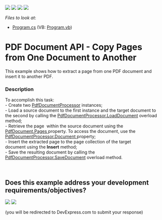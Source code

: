 <!-- default badges list -->
![](https://img.shields.io/endpoint?url=https://codecentral.devexpress.com/api/v1/VersionRange/128595388/17.2.3%2B)
[![](https://img.shields.io/badge/Open_in_DevExpress_Support_Center-FF7200?style=flat-square&logo=DevExpress&logoColor=white)](https://supportcenter.devexpress.com/ticket/details/T581087)
[![](https://img.shields.io/badge/📖_How_to_use_DevExpress_Examples-e9f6fc?style=flat-square)](https://docs.devexpress.com/GeneralInformation/403183)
[![](https://img.shields.io/badge/💬_Leave_Feedback-feecdd?style=flat-square)](#does-this-example-address-your-development-requirementsobjectives)
<!-- default badges end -->
<!-- default file list -->
*Files to look at*:

* [Program.cs](./CS/CopyPage/Program.cs) (VB: [Program.vb](./VB/CopyPage/Program.vb))
<!-- default file list end -->
# PDF Document API - Copy Pages from One Document to Another


This example shows how to extract a page from one PDF document and insert it to another PDF. 


<h3>Description</h3>

To accomplish this task:<br>-&nbsp;Create two&nbsp;<a href="https://documentation.devexpress.com/DocumentServer/DevExpress.Pdf.PdfDocumentProcessor.class">PdfDocumentProcessor</a> instances;<br>- Load&nbsp;a source document to the first&nbsp;instance and the&nbsp;target document to the second&nbsp;by calling the <a href="https://documentation.devexpress.com/DocumentServer/DevExpress.Pdf.PdfDocumentProcessor.LoadDocument.overloads">PdfDocumentProcessor.LoadDocument</a> overload method;<br>- Retrieve the&nbsp;page&nbsp; within&nbsp;the source document using the <a href="https://documentation.devexpress.com/CoreLibraries/DevExpress.Pdf.PdfDocument.Pages.property">PdfDocument.Pages </a>property. To access the document,&nbsp;use the <a href="https://documentation.devexpress.com/DocumentServer/DevExpress.Pdf.PdfDocumentProcessor.Document.property">PdfDocumentProcessor.Document </a>property;<br>- Insert the extracted&nbsp;page to the&nbsp;page collection of the target document&nbsp;using the <strong>Insert</strong> method;<br>- Save the resulting document by&nbsp;calling the<a href="https://documentation.devexpress.com/DocumentServer/DevExpress.Pdf.PdfDocumentProcessor.SaveDocument.overloads"> PdfDocumentProcessor.SaveDocument</a> overload method.

<br/>


<!-- feedback -->
## Does this example address your development requirements/objectives?

[<img src="https://www.devexpress.com/support/examples/i/yes-button.svg"/>](https://www.devexpress.com/support/examples/survey.xml?utm_source=github&utm_campaign=pdf-document-api-copy-pages&~~~was_helpful=yes) [<img src="https://www.devexpress.com/support/examples/i/no-button.svg"/>](https://www.devexpress.com/support/examples/survey.xml?utm_source=github&utm_campaign=pdf-document-api-copy-pages&~~~was_helpful=no)

(you will be redirected to DevExpress.com to submit your response)
<!-- feedback end -->
